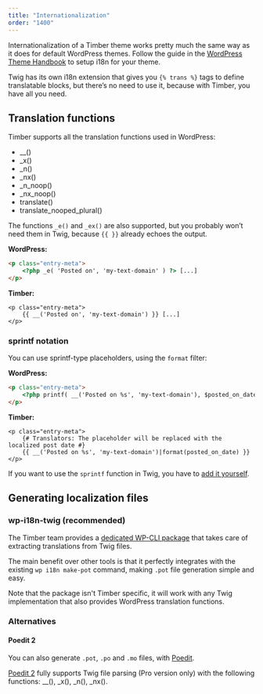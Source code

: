 ```yaml
---
title: "Internationalization"
order: "1400"
---
```


Internationalization of a Timber theme works pretty much the same way as it does for default WordPress themes. Follow the guide in the [WordPress Theme Handbook](https://developer.wordpress.org/themes/functionality/internationalization/) to setup i18n for your theme.

Twig has its own i18n extension that gives you `{% trans %}` tags to define translatable blocks, but there’s no need to use it, because with Timber, you have all you need.

## Translation functions

Timber supports all the translation functions used in WordPress:

* __()
* _x()
* _n()
* _nx()
* _n_noop()
* _nx_noop()
* translate()
* translate_nooped_plural()

The functions `_e()` and `_ex()` are also supported, but you probably won’t need them in Twig, because `{{ }}` already echoes the output.

**WordPress:**

```html
<p class="entry-meta">
    <?php _e( 'Posted on', 'my-text-domain' ) ?> [...]
</p>
```

**Timber:**

```twig
<p class="entry-meta">
    {{ __('Posted on', 'my-text-domain') }} [...]
</p>
```

### sprintf notation

You can use sprintf-type placeholders, using the `format` filter:

**WordPress:**

```html
<p class="entry-meta">
    <?php printf( __('Posted on %s', 'my-text-domain'), $posted_on_date ) ?>
</p>
```

**Timber:**

```twig
<p class="entry-meta">
    {# Translators: The placeholder will be replaced with the localized post date #}
    {{ __('Posted on %s', 'my-text-domain')|format(posted_on_date) }}
</p>
```

If you want to use the `sprintf` function in Twig, you have to [add it yourself](https://timber.github.io/docs/v2/guides/functions/#make-functions-available-in-twig).

## Generating localization files

### wp-i18n-twig (recommended)

The Timber team provides a [dedicated WP-CLI package](https://github.com/timber/wp-i18n-twig) that takes care of extracting translations from Twig files.

The main benefit over other tools is that it perfectly integrates with the existing `wp i18n make-pot` command, making `.pot` file generation simple and easy.

Note that the package isn't Timber specific, it will work with any Twig implementation that also provides WordPress translation functions.

### Alternatives

#### Poedit 2

You can also generate `.pot`, `.po` and `.mo` files, with [Poedit](https://poedit.net/).

[Poedit 2](https://poedit.net/) fully supports Twig file parsing (Pro version only) with the following functions: __(), _x(), _n(), _nx().
